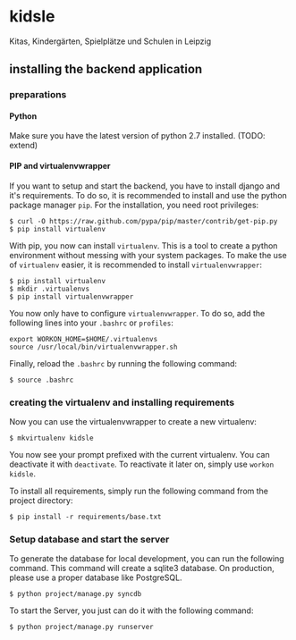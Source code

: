 # kidsle

Kitas, Kindergärten, Spielplätze und Schulen in Leipzig

## installing the backend application

### preparations

#### Python

Make sure you have the latest version of python 2.7 installed. (TODO: extend)

#### PIP and virtualenvwrapper

If you want to setup and start the backend, you have to install django and it's requirements. To do so, it is recommended to install and use the python package manager `pip`. For the installation, you need root privileges:

```
$ curl -O https://raw.github.com/pypa/pip/master/contrib/get-pip.py
$ pip install virtualenv
```

With pip, you now can install `virtualenv`. This is a tool to create a python environment without messing with your system packages. To make the use of `virtualenv` easier, it is recommended to install `virtualenvwrapper`:

```
$ pip install virtualenv
$ mkdir .virtualenvs
$ pip install virtualenvwrapper
```

You now only have to configure `virtualenvwrapper`. To do so, add the following lines into your `.bashrc` or `profiles`:

```
export WORKON_HOME=$HOME/.virtualenvs
source /usr/local/bin/virtualenvwrapper.sh
```

Finally, reload the `.bashrc` by running the following command:

```
$ source .bashrc
```

### creating the virtualenv and installing requirements

Now you can use the virtualenvwrapper to create a new virtualenv:

```
$ mkvirtualenv kidsle
```

You now see your prompt prefixed with the current virtualenv. You can deactivate it with `deactivate`. To reactivate it later on, simply use `workon kidsle`.

To install all requirements, simply run the following command from the project directory:

```
$ pip install -r requirements/base.txt
```

### Setup database and start the server

To generate the database for local development, you can run the following command. This command will create a sqlite3 database. On production, please use a proper database like PostgreSQL.

```
$ python project/manage.py syncdb
```

To start the Server, you just can do it with the following command:

```
$ python project/manage.py runserver
```
